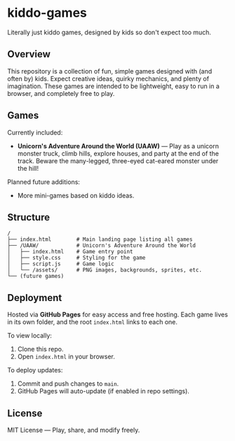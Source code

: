 # kiddo-games
Literally just kiddo games, designed by kids so don't expect too much.

## Overview
This repository is a collection of fun, simple games designed with (and often by) kids. 
Expect creative ideas, quirky mechanics, and plenty of imagination. These games are intended 
to be lightweight, easy to run in a browser, and completely free to play.

## Games
Currently included:
- **Unicorn's Adventure Around the World (UAAW)** — Play as a unicorn monster truck, climb hills, 
  explore houses, and party at the end of the track. Beware the many-legged, three-eyed cat-eared monster under the hill!

Planned future additions:
- More mini-games based on kiddo ideas.

## Structure
```
/
├── index.html        # Main landing page listing all games
├── /UAAW/            # Unicorn's Adventure Around the World
│   ├── index.html    # Game entry point
│   ├── style.css     # Styling for the game
│   ├── script.js     # Game logic
│   └── /assets/      # PNG images, backgrounds, sprites, etc.
└── (future games)
```

## Deployment
Hosted via **GitHub Pages** for easy access and free hosting. Each game lives in its own folder, 
and the root `index.html` links to each one.

To view locally:
1. Clone this repo.
2. Open `index.html` in your browser.

To deploy updates:
1. Commit and push changes to `main`.
2. GitHub Pages will auto-update (if enabled in repo settings).

## License
MIT License — Play, share, and modify freely.
